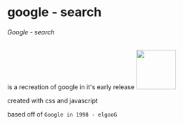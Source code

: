 # google - search

<h6>Google - search</h6> is a recreation of google in it's early release
<img src="https://elgoog.im/google1998/apple-touch-icon.png" width="90" height="90">

created with css and javascript

based off of `Google in 1998 - elgooG`
